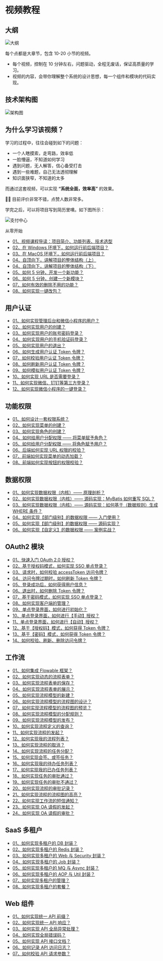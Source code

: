 # 视频教程

## 大纲

![大纲](https://curleyg-1311489005.cos.ap-shanghai.myqcloud.com/202412130941475.png)

每个点都是大章节，包含 10-20 小节的视频。

- 每个视频，控制在 10 分钟左右，问题驱动，全程无废话，保证高质量的学习。
- 视频的内容，会带你理解整个系统的设计思想，每一个组件和模块的代码实现。

## 技术架构图

![架构图](https://doc.iocoder.cn/img/common/ruoyi-vue-pro-architecture.png)

## 为什么学习该视频？

学习的过程中，往往会碰到如下的问题：

- 一个人瞎摸索，走弯路，效率低
- 一脸懵逼，不知道如何学习
- 遇到问题，无人解答，信心备受打击
- 遇到一些难题，自己无法透彻理解
- 知识面狭窄，不知道的太多

而通过这套视频，可以实现 **“系统全面，效率高”** 的效果。

👍🏻 目前评价非常不错，点赞人数非常多。

学完之后，可以将项目写到简历里噢。如下图所示：

![支付中心](https://curleyg-1311489005.cos.ap-shanghai.myqcloud.com/202412130957826.jpeg)

从零开始

- [01、视频课程导读：项目简介、功能列表、技术选型](https://t.zsxq.com/07rbyjM7A)
- [02、在 Windows 环境下，如何运行前后端项目？](https://t.zsxq.com/07BeiEA6Q)
- [03、在 MacOS 环境下，如何运行前后端项目？](https://t.zsxq.com/07FUNnYFm)
- [04、自顶向下，讲解项目的整体结构（上）](https://t.zsxq.com/07FiIaQr3)
- [04、自顶向下，讲解项目的整体结构（下）](https://t.zsxq.com/07yNfE6un)
- [05、如何 5 分钟，开发一个新功能？](https://t.zsxq.com/07Jm2vrzJ)
- [06、如何 5 分钟，创建一个新模块？](https://t.zsxq.com/07EUrZrNV)
- [07、如何有效的删除不用的功能？](https://t.zsxq.com/07Qr7ImIq)
- [08、如何实现一键改包？](https://t.zsxq.com/07yzBuZFu)

## 用户认证

- [01、如何实现管理后台和微信小程序的用户？](https://t.zsxq.com/04vNfeY3V)
- [02、如何实现用户的创建？](https://t.zsxq.com/04AiUBiYr)
- [03、如何实现用户的账号密码登录？](https://t.zsxq.com/04rNbIUbi)
- [04、如何实现用户的手机验证码登录？](https://t.zsxq.com/04aQrjmAU)
- [05、如何实现用户的退出？](https://t.zsxq.com/04aqrFqRj)
- [06、如何生成用户认证 Token 令牌？](https://t.zsxq.com/04V3RFAmm)
- [07、如何校验用户认证 Token 令牌？](https://t.zsxq.com/04EqnuVz3)
- [08、如何刷新用户认证 Token 令牌？](https://t.zsxq.com/047uZj2vB)
- [09、如何模拟用户认证 Token 令牌？](https://t.zsxq.com/04QJuVB23)
- [10、如何实现 URL 是否需要登录？](https://t.zsxq.com/04vBiEyNR)
- [11、如何实现微信、钉钉等第三方登录？](https://t.zsxq.com/04Fyzbqb6)
- [12、如何实现微信小程序的一键登录？](https://t.zsxq.com/04NNbqNna)

## 功能权限

- [01、如何设计一套权限系统？](https://t.zsxq.com/07nYzrfyz)
- [02、如何实现菜单的创建？](https://t.zsxq.com/07IuNBmAq)
- [03、如何实现角色的创建？](https://t.zsxq.com/07f6AuJuZ)
- [04、如何给用户分配权限 —— 将菜单赋予角色？](https://t.zsxq.com/07uJqV7Y3)
- [05、如何给用户分配权限 —— 将角色赋予用户？](https://t.zsxq.com/07YBe6QjA)
- [06、后端如何实现 URL 权限的校验？](https://t.zsxq.com/072ZVJurz)
- [07、前端如何实现菜单的动态加载？](https://t.zsxq.com/07rnMRRn2)
- [08、前端如何实现按钮的权限校验？](https://t.zsxq.com/072JeIUfY)

## 数据权限

- [01、如何实现数据权限（内核）—— 原理剖析？](https://t.zsxq.com/06ZneEYZZ)
- [02、如何实现数据权限（内核）—— 源码实现：MyBatis 如何重写 SQL？](https://t.zsxq.com/06YFAeYR3)
- [03、如何实现数据权限（内核）—— 源码实现：如何基于（数据规则）生成 WHERE 条件？](https://t.zsxq.com/06yfYfQRZ)
- [04、如何实现【部门级别】的数据权限 —— 入门使用？](https://t.zsxq.com/06VzVRFqJ)
- [05、如何实现【部门级别】的数据权限 —— 源码实现？](https://t.zsxq.com/06fmq3Vrj)
- [06、如何实现【自定义】的数据权限 —— 案例实战？](https://t.zsxq.com/06zrFmQ7Q)

## OAuth2 模块

- [01、快速入门 OAuth 2.0 授权？](https://t.zsxq.com/06vb2bYvB)
- [02、基于授权码模式，如何实现 SSO 单点登录？](https://t.zsxq.com/06fUne6yZ)
- [03、请求时，如何校验 accessToken 访问令牌？](https://t.zsxq.com/06iuNRvjM)
- [04、访问令牌过期时，如何刷新 Token 令牌？](https://t.zsxq.com/06jAqFimu)
- [05、登录成功后，如何获得用户信息？](https://t.zsxq.com/06ne6e6aE)
- [06、退出时，如何删除 Token 令牌？](https://t.zsxq.com/06fUJIUfq)
- [07、基于密码模式，如何实现 SSO 单点登录？](https://t.zsxq.com/06rrrzBAu)
- [08、如何实现客户端的管理？](https://t.zsxq.com/06ubEmeII)
- [09、单点登录界面，如何进行初始化？](https://t.zsxq.com/06qjm2rbQ)
- [10、单点登录界面，如何进行【手动】授权？](https://t.zsxq.com/06AEQfA2j)
- [11、单点登录界面，如何进行【自动】授权？](https://t.zsxq.com/06JIQvrrN)
- [12、基于【授权码】模式，如何获得 Token 令牌？](https://t.zsxq.com/06jEQZNfE)
- [13、基于【密码】模式，如何获得 Token 令牌？](https://t.zsxq.com/06aEynUZF)
- [14、如何校验、刷新、删除访问令牌？](https://t.zsxq.com/06MbM3n2v)

## 工作流

- [01、如何集成 Flowable 框架？](https://t.zsxq.com/04aqfIiY3)
- [02、如何实现动态的流程表单？](https://t.zsxq.com/04nun2RRz)
- [03、如何实现流程表单的保存？](https://t.zsxq.com/04uneeaUb)
- [04、如何实现流程表单的展示？](https://t.zsxq.com/04jiMrjAm)
- [05、如何实现流程模型的新建？](https://t.zsxq.com/04iynUF6e)
- [06、如何实现流程模型的流程图的设计？](https://t.zsxq.com/04rNVbEQB)
- [07、如何实现流程模型的流程图的预览？](https://t.zsxq.com/042neybYz)
- [08、如何实现流程模型的分配规则？](https://t.zsxq.com/04uburRvZ)
- [09、如何实现流程模型的发布？](https://t.zsxq.com/04jUBMjyF)
- [10、如何实现流程定义的查询？](https://t.zsxq.com/04MF6URvz)
- [11、如何实现流程的发起？](https://t.zsxq.com/04jyvNfqj)
- [12、如何实现我的流程列表？](https://t.zsxq.com/046UFqRzz)
- [13、如何实现流程的取消？](https://t.zsxq.com/04aM72rzv)
- [14、如何实现流程的任务分配？](https://t.zsxq.com/04rNvFI2f)
- [15、如何实现会签、或签任务？](https://t.zsxq.com/04yFUVZvF)
- [16、如何实现我的待办任务列表？](https://t.zsxq.com/04QZzjAme)
- [17、如何实现我的已办任务列表？](https://t.zsxq.com/04uj6AQJE)
- [18、如何实现任务的审批通过？](https://t.zsxq.com/04Q7UbqBM)
- [19、如何实现任务的审批不通过？](https://t.zsxq.com/04BQvJM7y)
- [20、如何实现流程的审批记录？](https://t.zsxq.com/04Ie2v7m2)
- [21、如何实现流程的流程图的高亮？](https://t.zsxq.com/04R72rzzN)
- [22、如何实现工作流的短信通知？](https://t.zsxq.com/04eyRRJ2f)
- [23、如何实现 OA 请假的发起？](https://t.zsxq.com/04rFUjIei)
- [24、如何实现 OA 请假的审批？](https://t.zsxq.com/04fMJiufQ)

## SaaS 多租户

- [01、如何实现多租户的 DB 封装？](https://t.zsxq.com/06ufyFAeM)
- [02、如何实现多租户的 Redis 封装？](https://t.zsxq.com/067eQfAQN)
- [03、如何实现多租户的 Web 与 Security 封装？](https://t.zsxq.com/06Nnm6QBE)
- [04、如何实现多租户的 Job 封装？](https://t.zsxq.com/06AYJUR3V)
- [05、如何实现多租户的 MQ 与 Async 封装？](https://t.zsxq.com/06aq3nuNF)
- [06、如何实现多租户的 AOP 与 Util 封装？](https://t.zsxq.com/06vFQVJIe)
- [07、如何实现多租户的管理？](https://t.zsxq.com/063bqRrNZ)
- [08、如何实现多租户的套餐？](https://t.zsxq.com/06rBI66yV)

## Web 组件

- [01、如何实现统一 API 前缀？](https://t.zsxq.com/04mQr7aa6)
- [02、如何实现统一 API 响应？](https://t.zsxq.com/04Yj2JAqR)
- [03、如何实现 API 全局异常处理？](https://t.zsxq.com/04IyjYNFe)
- [04、如何实现全局错误码？](https://t.zsxq.com/04rVZVrzz)
- [05、如何实现 API 接口文档？](https://t.zsxq.com/04JQ3ZVVb)
- [06、如何记录 API 访问日志？](https://t.zsxq.com/04byrJaMF)
- [07、如何校验 API 请求参数？](https://t.zsxq.com/04NjQjIqb)